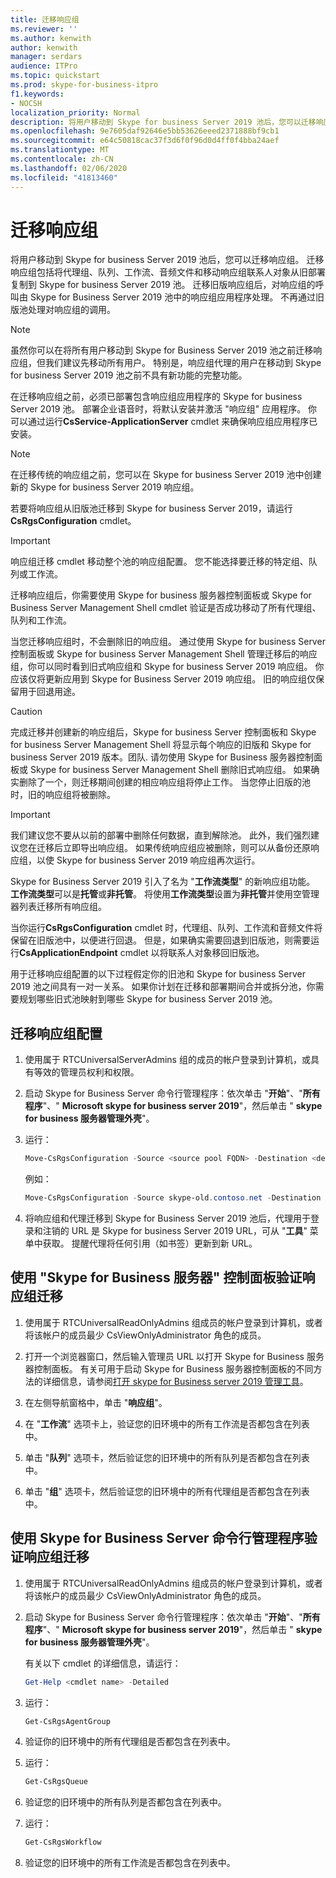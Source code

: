 ```yaml
---
title: 迁移响应组
ms.reviewer: ''
ms.author: kenwith
author: kenwith
manager: serdars
audience: ITPro
ms.topic: quickstart
ms.prod: skype-for-business-itpro
f1.keywords:
- NOCSH
localization_priority: Normal
description: 将用户移动到 Skype for business Server 2019 池后，您可以迁移响应组。 迁移响应组包括将代理组、队列、工作流、音频文件和移动响应组联系人对象从旧部署复制到 Skype for business Server 2019 池。 迁移旧版响应组后，对响应组的呼叫由 Skype for Business Server 2019 池中的响应组应用程序处理。 不再通过旧版池处理对响应组的调用。
ms.openlocfilehash: 9e7605daf92646e5bb53626eeed2371888bf9cb1
ms.sourcegitcommit: e64c50818cac37f3d6f0f96d0d4ff0f4bba24aef
ms.translationtype: MT
ms.contentlocale: zh-CN
ms.lasthandoff: 02/06/2020
ms.locfileid: "41813460"
---
```

# <a name="migrate-response-groups"></a>迁移响应组

将用户移动到 Skype for business Server 2019 池后，您可以迁移响应组。 迁移响应组包括将代理组、队列、工作流、音频文件和移动响应组联系人对象从旧部署复制到 Skype for business Server 2019 池。 迁移旧版响应组后，对响应组的呼叫由 Skype for Business Server 2019 池中的响应组应用程序处理。 不再通过旧版池处理对响应组的调用。
  
> [!NOTE]
> 虽然你可以在将所有用户移动到 Skype for Business Server 2019 池之前迁移响应组，但我们建议先移动所有用户。 特别是，响应组代理的用户在移动到 Skype for business Server 2019 池之前不具有新功能的完整功能。 
  
在迁移响应组之前，必须已部署包含响应组应用程序的 Skype for business Server 2019 池。 部署企业语音时，将默认安装并激活 "响应组" 应用程序。 你可以通过运行**CsService-ApplicationServer** cmdlet 来确保响应组应用程序已安装。 
  
> [!NOTE]
> 在迁移传统的响应组之前，您可以在 Skype for business Server 2019 池中创建新的 Skype for business Server 2019 响应组。 
  
若要将响应组从旧版池迁移到 Skype for business Server 2019，请运行**CsRgsConfiguration** cmdlet。 
  
> [!IMPORTANT]
> 响应组迁移 cmdlet 移动整个池的响应组配置。 您不能选择要迁移的特定组、队列或工作流。 
  
迁移响应组后，你需要使用 Skype for business 服务器控制面板或 Skype for Business Server Management Shell cmdlet 验证是否成功移动了所有代理组、队列和工作流。 
  
当您迁移响应组时，不会删除旧的响应组。 通过使用 Skype for business Server 控制面板或 Skype for business Server Management Shell 管理迁移后的响应组，你可以同时看到旧式响应组和 Skype for business Server 2019 响应组。 你应该仅将更新应用到 Skype for Business Server 2019 响应组。 旧的响应组仅保留用于回退用途。 
  
> [!CAUTION]
> 完成迁移并创建新的响应组后，Skype for business Server 控制面板和 Skype for business Server Management Shell 将显示每个响应的旧版和 Skype for business Server 2019 版本。团队. 请勿使用 Skype for Business 服务器控制面板或 Skype for business Server Management Shell 删除旧式响应组。 如果确实删除了一个，则迁移期间创建的相应响应组将停止工作。 当您停止旧版的池时，旧的响应组将被删除。 
  
> [!IMPORTANT]
> 我们建议您不要从以前的部署中删除任何数据，直到解除池。 此外，我们强烈建议您在迁移后立即导出响应组。 如果传统响应组应被删除，则可以从备份还原响应组，以使 Skype for business Server 2019 响应组再次运行。 
  
Skype for Business Server 2019 引入了名为 "**工作流类型**" 的新响应组功能。 **工作流类型**可以是**托管**或**非托管**。 将使用**工作流类型**设置为**非托管**并使用空管理器列表迁移所有响应组。 
  
当你运行**CsRgsConfiguration** cmdlet 时，代理组、队列、工作流和音频文件将保留在旧版池中，以便进行回退。 但是，如果确实需要回退到旧版池，则需要运行**CsApplicationEndpoint** cmdlet 以将联系人对象移回旧版池。 
  
用于迁移响应组配置的以下过程假定你的旧池和 Skype for business Server 2019 池之间具有一对一关系。 如果你计划在迁移和部署期间合并或拆分池，你需要规划哪些旧式池映射到哪些 Skype for business Server 2019 池。
  
## <a name="to-migrate-response-group-configurations"></a>迁移响应组配置

1. 使用属于 RTCUniversalServerAdmins 组的成员的帐户登录到计算机，或具有等效的管理员权利和权限。
    
2. 启动 Skype for Business Server 命令行管理程序：依次单击 "**开始**"、"**所有程序**"、" **Microsoft skype for business server 2019**"，然后单击 " **skype for business 服务器管理外壳**"。
    
3. 运行：
    
   ```PowerShell
   Move-CsRgsConfiguration -Source <source pool FQDN> -Destination <destination pool FQDN>
   ```

    例如：
    
   ```PowerShell
   Move-CsRgsConfiguration -Source skype-old.contoso.net -Destination skype-new.contoso.net
   ```

4. 将响应组和代理迁移到 Skype for Business Server 2019 池后，代理用于登录和注销的 URL 是 Skype for business Server 2019 URL，可从 "**工具**" 菜单中获取。 提醒代理将任何引用（如书签）更新到新 URL。 
    
## <a name="to-verify-response-group-migration-by-using-skype-for-business-server-control-panel"></a>使用 "Skype for Business 服务器" 控制面板验证响应组迁移

1. 使用属于 RTCUniversalReadOnlyAdmins 组成员的帐户登录到计算机，或者将该帐户的成员最少 CsViewOnlyAdministrator 角色的成员。
    
2. 打开一个浏览器窗口，然后输入管理员 URL 以打开 Skype for Business 服务器控制面板。 有关可用于启动 Skype for Business 服务器控制面板的不同方法的详细信息，请参阅[打开 skype for Business server 2019 管理工具](https://technet.microsoft.com/en-us/library/gg195741(v=ocs.15).aspx)。 
    <!-- The above link points to un-rebranded 2013 content we will need to discuss rebrand or bring forward -->
3. 在左侧导航窗格中，单击 "**响应组**"。
    
4. 在 "**工作流**" 选项卡上，验证您的旧环境中的所有工作流是否都包含在列表中。 
    
5. 单击 "**队列**" 选项卡，然后验证您的旧环境中的所有队列是否都包含在列表中。 
    
6. 单击 "**组**" 选项卡，然后验证您的旧环境中的所有代理组是否都包含在列表中。 
    
## <a name="to-verify-response-group-migration-by-using-skype-for-business-server-management-shell"></a>使用 Skype for Business Server 命令行管理程序验证响应组迁移

1. 使用属于 RTCUniversalReadOnlyAdmins 组成员的帐户登录到计算机，或者将该帐户的成员最少 CsViewOnlyAdministrator 角色的成员。
    
2. 启动 Skype for Business Server 命令行管理程序：依次单击 "**开始**"、"**所有程序**"、" **Microsoft skype for business server 2019**"，然后单击 " **skype for business 服务器管理外壳**"。
    
    有关以下 cmdlet 的详细信息，请运行：
    
   ```PowerShell
   Get-Help <cmdlet name> -Detailed
   ```

3. 运行：
    
   ```PowerShell
   Get-CsRgsAgentGroup
   ```

4. 验证你的旧环境中的所有代理组是否都包含在列表中。
    
5. 运行：
    
   ```PowerShell
   Get-CsRgsQueue
   ```

6. 验证您的旧环境中的所有队列是否都包含在列表中。
    
7. 运行：
    
   ```PowerShell
   Get-CsRgsWorkflow
   ```

8. 验证您的旧环境中的所有工作流是否都包含在列表中。
    

